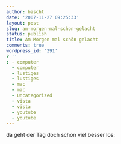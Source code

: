 ```yaml
---
author: bascht
date: '2007-11-27 09:25:33'
layout: post
slug: am-morgen-mal-schon-gelacht
status: publish
title: Am Morgen mal schön gelacht
comments: true
wordpress_id: '291'
? ''
: - computer
  - computer
  - lustiges
  - lustiges
  - mac
  - mac
  - Uncategorized
  - vista
  - vista
  - youtube
  - youtube
---
```


da geht der Tag doch schon viel besser los:


